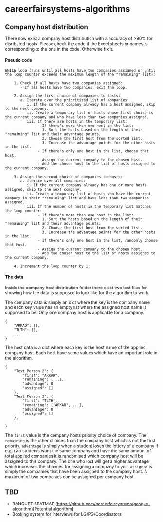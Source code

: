 # careerfairsystems-algorithms

## Company host distribution

There now exist a company host distribution with a accuracy of >90% for disributed hosts.
Please check the code if the Excel sheets or names is corresponding to the one in the code. Otherwise fix it.

#### Pseudo code

```
WHILE loop (runs until all hosts have two companies assigned or until the loop counter exceeds the maximum length of the "remaining" list):

    1. Check if all hosts have two companies assigned:
       - If all hosts have two companies, exit the loop.

    2. Assign the first choice of companies to hosts:
       a. Iterate over the prioritized list of companies:
          i. If the current company already has a host assigned, skip to the next company.
          ii. Create a temporary list of hosts whose first choice is the current company and who have less than two companies assigned.
          iii. If there are hosts in the temporary list:
               - If there's more than one host in the list:
                 1. Sort the hosts based on the length of their "remaining" list and their advantage points.
                 2. Choose the first host from the sorted list.
                 3. Increase the advantage points for the other hosts in the list.
               - If there's only one host in the list, choose that host.
               - Assign the current company to the chosen host.
               - Add the chosen host to the list of hosts assigned to the current company.

    3. Assign the second choice of companies to hosts:
       a. Iterate over all companies:
          i. If the current company already has one or more hosts assigned, skip to the next company.
          ii. Create a temporary list of hosts who have the current company in their "remaining" list and have less than two companies assigned.
          iii. If the number of hosts in the temporary list matches the loop counter:
               - If there's more than one host in the list:
                 1. Sort the hosts based on the length of their "remaining" list and their advantage points.
                 2. Choose the first host from the sorted list.
                 3. Increase the advantage points for the other hosts in the list.
               - If there's only one host in the list, randomly choose that host.
               - Assign the current company to the chosen host.
               - Add the chosen host to the list of hosts assigned to the current company.

    4. Increment the loop counter by 1.
```

#### The data

Inside the company host distribution folder there exist two test files for showing how the data is supposed to look like for the algorithm to work.

The company data is simply an dict where the key is the company name and each key value has an empty list where the assigned host name is supposed to be. Only one company host is applicable for a company.
```
{
    "ARKAD": [],
    "TLTH": [],
    ...
}
```

The host data is a dict where each key is the host name of the applied company host. Each host have some values which have an important role in the algorithm.
```
{
    "Test Person 2": {
        "first": "ARKAD",
        "remaining": [...],
        "advantage": 0,
        "assigned": []
    },
    "Test Person 2": {
        "first": "TLTH",
        "remaining": ["ARKAD", ...],
        "advantage": 0,
        "assigned": []
    },
    ...
}
```
The `first` value is the company hosts priority choice of company. The `remaining` is the other choices from the company host which is not the first priority. `advantage` is simply when a student loses the lottery of a company if e.g. two students want the same company and have the same amount of total applied companies it is randomised which company host will be assigned to this company. The one who lost will get a higher advantage which increases the chances for assigning a company to you. `assigned` is simply the companies that have been assigned to the company host. A maximum of two companies can be assigned per company host.


## TBD

- BANQUET SEATMAP (https://github.com/careerfairsystems/gasque-algorithm)[Potential algorithm]
- Booking system for interviews for LG/PG/Coordinators
